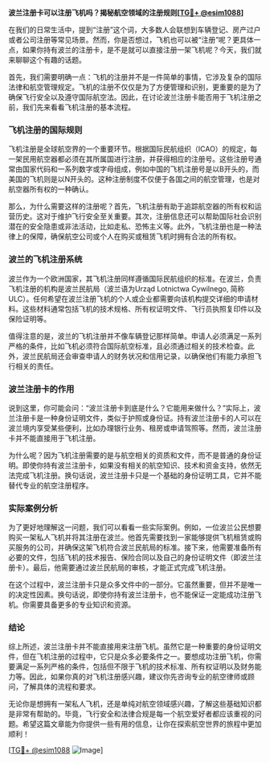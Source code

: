 **波兰注册卡可以注册飞机吗？揭秘航空领域的注册规则[[TG💪+ @esim1088](https://t.me/s/esim1088)]**

在我们的日常生活中，提到“注册”这个词，大多数人会联想到车辆登记、房产过户或者公司注册等常见场景。然而，你是否想过，飞机也可以被“注册”呢？更具体一点，如果你持有波兰的注册卡，是不是就可以直接注册一架飞机呢？今天，我们就来聊聊这个有趣的话题。

首先，我们需要明确一点：飞机的注册并不是一件简单的事情，它涉及复杂的国际法律和航空管理规定。飞机的注册不仅仅是为了方便管理和识别，更重要的是为了确保飞行安全以及遵守国际航空法。因此，在讨论波兰注册卡能否用于飞机注册之前，我们先来看看飞机注册的基本流程。

### 飞机注册的国际规则

飞机注册是全球航空界的一个重要环节。根据国际民航组织（ICAO）的规定，每一架民用航空器都必须在其所属国进行注册，并获得相应的注册号。这些注册号通常由国家代码和一系列数字或字母组成，例如中国的飞机注册号是以B开头的，而美国的飞机则是以N开头的。这种注册制度不仅便于各国之间的航空管理，也是对航空器所有权的一种确认。

那么，为什么需要这样的注册呢？首先，飞机注册有助于追踪航空器的所有权和运营历史。这对于维护飞行安全至关重要。其次，注册信息还可以帮助国际社会识别潜在的安全隐患或非法活动，比如走私、恐怖主义等。此外，飞机注册也是一种法律上的保障，确保航空公司或个人在购买或租赁飞机时拥有合法的所有权。

### 波兰的飞机注册系统

波兰作为一个欧洲国家，其飞机注册同样遵循国际民航组织的标准。在波兰，负责飞机注册的机构是波兰民航局（波兰语为Urząd Lotnictwa Cywilnego, 简称ULC）。任何希望在波兰注册飞机的个人或企业都需要向该机构提交详细的申请材料。这些材料通常包括飞机的技术规格、所有权证明文件、飞行员执照复印件以及保险证明等。

值得注意的是，波兰的飞机注册并不像车辆登记那样简单。申请人必须满足一系列严格的条件，比如飞机必须符合国际航空标准，且必须通过相关的技术检查。此外，波兰民航局还会审查申请人的财务状况和信用记录，以确保他们有能力承担飞行相关的责任。

### 波兰注册卡的作用

说到这里，你可能会问：“波兰注册卡到底是什么？它能用来做什么？”实际上，波兰注册卡是一种身份证明文件，类似于护照或身份证。持有波兰注册卡的人可以在波兰境内享受某些便利，比如办理银行业务、租房或申请驾照等。然而，波兰注册卡并不能直接用于飞机注册。

为什么呢？因为飞机注册需要的是与航空相关的资质和文件，而不是普通的身份证明。即使你持有波兰注册卡，如果没有相关的航空知识、技术和资金支持，依然无法完成飞机注册。换句话说，波兰注册卡只是一个基础的身份证明工具，它并不能替代专业的航空注册程序。

### 实际案例分析

为了更好地理解这一问题，我们可以看看一些实际案例。例如，一位波兰公民想要购买一架私人飞机并将其注册在波兰。他首先需要找到一家能够提供飞机租赁或购买服务的公司，并确保这架飞机符合波兰民航局的标准。接下来，他需要准备所有必要的文件，包括飞机的技术报告、保险合同以及自己的身份证明文件（即波兰注册卡）。最后，他需要通过波兰民航局的审核，才能正式完成飞机注册。

在这个过程中，波兰注册卡只是众多文件中的一部分。它虽然重要，但并不是唯一的决定性因素。换句话说，即使你持有波兰注册卡，也不能保证一定能成功注册飞机。你需要具备更多的专业知识和资源。

### 结论

综上所述，波兰注册卡并不能直接用来注册飞机。虽然它是一种重要的身份证明文件，但在飞机注册的过程中，它只是众多必要条件之一。要想成功注册飞机，你需要满足一系列严格的条件，包括但不限于飞机的技术标准、所有权证明以及财务能力等。因此，如果你真的对飞机注册感兴趣，建议你先咨询专业的航空律师或顾问，了解具体的流程和要求。

无论你是想拥有一架私人飞机，还是单纯对航空领域感兴趣，了解这些基础知识都是非常有帮助的。毕竟，飞行安全和法律合规是每一个航空爱好者都应该重视的问题。希望这篇文章能为你提供一些有用的信息，让你在探索航空世界的旅程中更加顺利！

[[TG💪+ @esim1088](https://t.me/s/esim1088) ![Image](https://i.postimg.cc/4NQfJmqS/Snipaste-2025-05-13-00-14-12.png)]